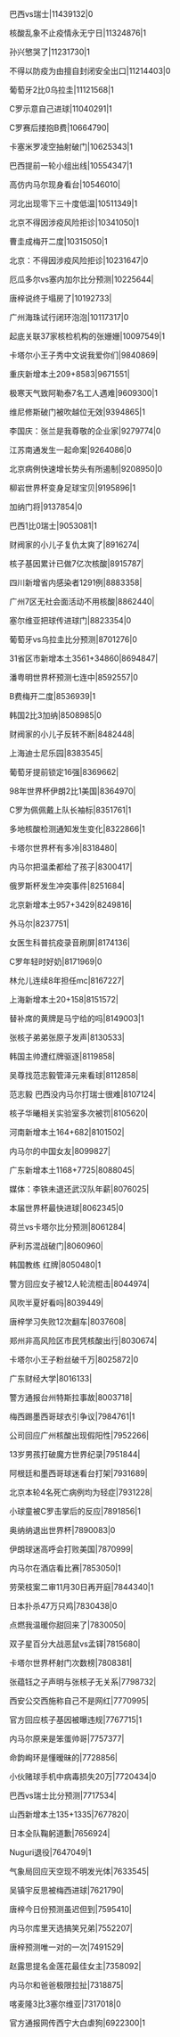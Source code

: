 巴西vs瑞士|11439132|0

核酸乱象不止疫情永无宁日|11324876|1

孙兴慜哭了|11231730|1

不得以防疫为由擅自封闭安全出口|11214403|0

葡萄牙2比0乌拉圭|11121568|1

C罗示意自己进球|11040291|1

C罗赛后搂抱B费|10664790|

卡塞米罗凌空抽射破门|10625343|1

巴西提前一轮小组出线|10554347|1

高仿内马尔现身看台|10546010|

河北出现零下三十度低温|10511349|1

北京不得因涉疫风险拒诊|10341050|1

曹圭成梅开二度|10315050|1

北京：不得因涉疫风险拒诊|10231647|0

厄瓜多尔vs塞内加尔比分预测|10225644|

唐梓说终于塌房了|10192733|

广州海珠试行闭环泡泡|10117317|0

起底关联37家核检机构的张姗姗|10097549|1

卡塔尔小王子秀中文说我爱你们|9840869|

重庆新增本土209+8583|9671551|

极寒天气致阿勒泰7名工人遇难|9609300|1

维尼修斯破门被吹越位无效|9394865|1

李国庆：张兰是我尊敬的企业家|9279774|0

江苏南通发生一起命案|9264086|0

北京病例快速增长势头有所遏制|9208950|0

柳岩世界杯变身足球宝贝|9195896|1

加纳门将|9137854|0

巴西1比0瑞士|9053081|1

财阀家的小儿子复仇太爽了|8916274|

核子基因累计已做7亿次核酸|8915787|

四川新增省内感染者1291例|8883358|

广州7区无社会面活动不用核酸|8862440|

塞尔维亚把球传进球门|8823354|0

葡萄牙vs乌拉圭比分预测|8701276|0

31省区市新增本土3561+34860|8694847|

潘粤明世界杯预测七连中|8592557|0

B费梅开二度|8536939|1

韩国2比3加纳|8508985|0

财阀家的小儿子反转不断|8482448|

上海迪士尼乐园|8383545|

葡萄牙提前锁定16强|8369662|

98年世界杯伊朗2比1美国|8364970|

C罗为佩佩戴上队长袖标|8351761|1

多地核酸检测通知发生变化|8322866|1

卡塔尔世界杯有多冷|8318480|

内马尔把温柔都给了孩子|8300417|

俄罗斯杯发生冲突事件|8251684|

北京新增本土957+3429|8249816|

外马尔|8237751|

女医生科普抗疫录音刷屏|8174136|

C罗年轻时好奶|8171969|0

林允儿连续8年担任mc|8167227|

上海新增本土20+158|8151572|

替补席的黄牌是马宁给的吗|8149003|1

张核子弟弟张原子发声|8130533|

韩国主帅遭红牌驱逐|8119858|

吴尊找范志毅管泽元来看球|8112858|

范志毅 巴西没内马尔打瑞士很难|8107124|

核子华曦相关实验室多次被罚|8105620|

河南新增本土164+682|8101502|

内马尔的中国女友|8099827|

广东新增本土1168+7725|8088045|

媒体：李铁未退还武汉队年薪|8076025|

本届世界杯最快进球|8062345|0

荷兰vs卡塔尔比分预测|8061284|

萨利苏混战破门|8060960|

韩国教练 红牌|8050480|1

警方回应女子被12人轮流棍击|8044974|

风吹半夏好看吗|8039449|

唐梓学习失败12次翻车|8037608|

郑州非高风险区市民凭核酸出行|8030674|

卡塔尔小王子粉丝破千万|8025872|0

广东财经大学|8016133|

警方通报台州特斯拉事故|8003718|

梅西踢墨西哥球衣引争议|7984761|1

公司回应广州核酸出现假阳性|7952266|

13岁男孩打破魔方世界纪录|7951844|

阿根廷和墨西哥球迷看台打架|7931689|

北京本轮4名死亡病例均为轻症|7931228|

小球童被C罗击掌后的反应|7891856|1

奥纳纳退出世界杯|7890083|0

伊朗球迷高呼会打败美国|7870999|

内马尔在酒店看比赛|7853050|1

劳荣枝案二审11月30日再开庭|7844340|1

日本扑杀47万只鸡|7830438|0

点燃我温暖你甜回来了|7830050|

双子星百分大战恶鼠vs孟铎|7815680|

卡塔尔世界杯射门次数榜|7808381|

张蕴钰之子声明与张核子无关系|7798732|

西安公交西施称自己不是网红|7770995|

官方回应核子基因被曝违规|7767715|1

内马尔原来是笨蛋帅哥|7757377|

命韵峋环是懂暧昧的|7728856|

小伙赌球手机中病毒损失20万|7720434|0

巴西vs瑞士比分预测|7717534|

山西新增本土135+1335|7677820|

日本全队鞠躬道歉|7656924|

Nuguri退役|7647049|1

气象局回应天空现不明发光体|7633545|

吴镇宇反思被梅西进球|7621790|

唐梓今日份预测虽迟但到|7595410|

内马尔库里天选搞笑兄弟|7552207|

唐梓预测唯一对的一次|7491529|

赵露思提名金莲花最佳女主|7358092|

内马尔和爸爸极限拉扯|7318875|

喀麦隆3比3塞尔维亚|7317018|0

官方通报网传西宁大白虐狗|6922300|1

